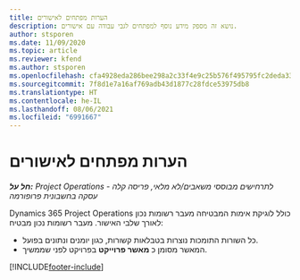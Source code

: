 ```yaml
---
title: הערות מפתחים לאישורים
description: נושא זה מספק מידע נוסף למפתחים לגבי עבודה עם אישורים.
author: stsporen
ms.date: 11/09/2020
ms.topic: article
ms.reviewer: kfend
ms.author: stsporen
ms.openlocfilehash: cfa4928eda286bee298a2c33f4e9c25b576f495795fc2deda33b393e372465b1
ms.sourcegitcommit: 7f8d1e7a16af769adb43d1877c28fdce53975db8
ms.translationtype: HT
ms.contentlocale: he-IL
ms.lasthandoff: 08/06/2021
ms.locfileid: "6991667"
---
```

# <a name="developer-notes-for-approvals"></a>הערות מפתחים לאישורים

_**חל על:** Project Operations לתרחישים מבוססי משאבים/לא מלאי, פריסה קלה - עסקה בחשבונית פרופורמה_

Dynamics 365 Project Operations כולל לוגיקת אימות המבטיחה מעבר רשומות נכון לאורך שלבי האישור. מעבר רשומות נכון מבטיח: 

  - כל השורות התומכות נוצרות בטבלאות קשורות, כגון יומנים ונתונים בפועל.
  - המאשר מסומן כ **מאשר פרוייקט** בפרויקט לפני שממשיך.


[!INCLUDE[footer-include](../includes/footer-banner.md)]